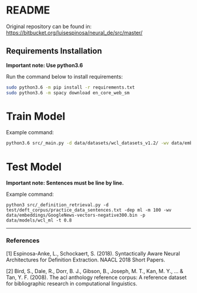 # README

Original repository can be found in: \
https://bitbucket.org/luisespinosa/neural_de/src/master/

## Requirements Installation

**Important note: Use python3.6**

Run the command below to install requirements:

```bash
sudo python3.6 -m pip install -r requirements.txt
sudo python3.6 -m spacy download en_core_web_sm
```

# Train Model

Example command:

```bash
python3.6 src/_main.py -d data/datasets/wcl_datasets_v1.2/ -wv data/embeddings/GoogleNews-vectors-negative300.bin -dep ml
```

# Test Model #

**Important note: Sentences must be line by line.**

Example command:

```python3 src/_definition_retrieval.py -d test/deft_corpus/practice_data_sentences.txt -dep ml -m 100 -wv data/embeddings/GoogleNews-vectors-negative300.bin -p data/models/wcl_ml -t 0.8```

---

### References

[1] Espinosa-Anke, L., Schockaert, S. (2018). Syntactically Aware Neural Architectures for Definition Extraction. NAACL 2018 Short Papers.

[2] Bird, S., Dale, R., Dorr, B. J., Gibson, B., Joseph, M. T., Kan, M. Y., ... & Tan, Y. F. (2008). The acl anthology reference corpus: A reference dataset for bibliographic research in computational linguistics.
